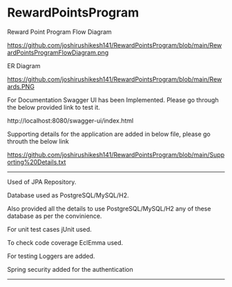 # RewardPointsProgram

Reward Point Program Flow Diagram

https://github.com/joshirushikesh141/RewardPointsProgram/blob/main/RewardPointsProgramFlowDiagram.png

ER Diagram

https://github.com/joshirushikesh141/RewardPointsProgram/blob/main/Rewards.PNG

For Documentation Swagger UI has been Implemented.
Please go through the below provided link to test it.

http://localhost:8080/swagger-ui/index.html

Supporting details for the application are added in below file, please go throuth the below link

https://github.com/joshirushikesh141/RewardPointsProgram/blob/main/Supporting%20Details.txt

----------------------------------------------------------------------------------------------------------

Used of JPA Repository.

Database used as PostgreSQL/MySQL/H2.

Also provided all the details to use PostgreSQL/MySQL/H2 any of these database as per the convinience.

For unit test cases jUnit used.

To check code coverage EclEmma used.

For testing Loggers are added.

Spring security added for the authentication

---------------------------------------------------------------------------------------------------------




